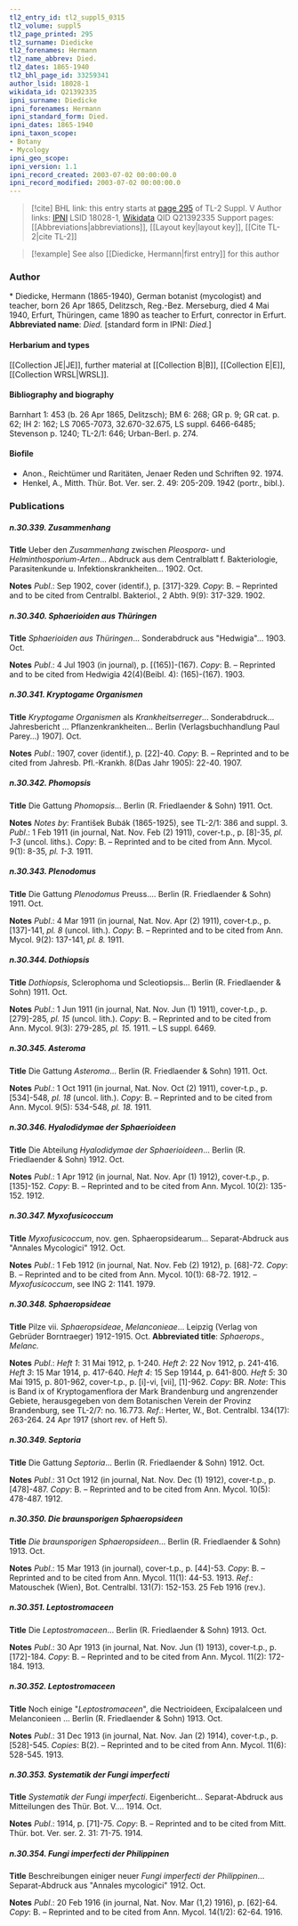 ```yaml
---
tl2_entry_id: tl2_suppl5_0315
tl2_volume: suppl5
tl2_page_printed: 295
tl2_surname: Diedicke
tl2_forenames: Hermann
tl2_name_abbrev: Died.
tl2_dates: 1865-1940
tl2_bhl_page_id: 33259341
author_lsid: 18028-1
wikidata_id: Q21392335
ipni_surname: Diedicke
ipni_forenames: Hermann
ipni_standard_form: Died.
ipni_dates: 1865-1940
ipni_taxon_scope: 
- Botany
- Mycology
ipni_geo_scope: 
ipni_version: 1.1
ipni_record_created: 2003-07-02 00:00:00.0
ipni_record_modified: 2003-07-02 00:00:00.0
---
```


> [!cite] BHL link: this entry starts at [page 295](https://www.biodiversitylibrary.org/page/33259341) of TL-2 Suppl. V
> Author links: [IPNI](https://www.ipni.org/a/18028-1) LSID 18028-1, [Wikidata](https://www.wikidata.org/wiki/Q21392335) QID Q21392335
> Support pages: [[Abbreviations|abbreviations]], [[Layout key|layout key]], [[Cite TL-2|cite TL-2]]

> [!example] See also [[Diedicke, Hermann|first entry]] for this author

### Author

\* Diedicke, Hermann (1865-1940), German botanist (mycologist) and teacher, born 26 Apr 1865, Delitzsch, Reg.-Bez. Merseburg, died 4 Mai 1940, Erfurt, Thüringen, came 1890 as teacher to Erfurt, conrector in Erfurt. 
**Abbreviated name**: *Died.* \[standard form in IPNI: *Died.*\]

#### Herbarium and types

[[Collection JE|JE]], further material at [[Collection B|B]], [[Collection E|E]], [[Collection WRSL|WRSL]].

#### Bibliography and biography

Barnhart 1: 453 (b. 26 Apr 1865, Delitzsch); BM 6: 268; GR p. 9; GR cat. p. 62; IH 2: 162; LS 7065-7073, 32.670-32.675, LS suppl. 6466-6485; Stevenson p. 1240; TL-2/1: 646; Urban-Berl. p. 274.

#### Biofile

- Anon., Reichtümer und Raritäten, Jenaer Reden und Schriften 92. 1974.
- Henkel, A., Mitth. Thür. Bot. Ver. ser. 2. 49: 205-209. 1942 (portr., bibl.).

### Publications

##### n.30.339. Zusammenhang

**Title**
Ueber den *Zusammenhang* zwischen *Pleospora*- und *Helminthosporium-Arten*... Abdruck aus dem Centralblatt f. Bakteriologie, Parasitenkunde u. Infektionskrankheiten... 1902. Oct.

**Notes**
*Publ*.: Sep 1902, cover (identif.), p. \[317\]-329. *Copy*: B. – Reprinted and to be cited from Centralbl. Bakteriol., 2 Abth. 9(9): 317-329. 1902.

##### n.30.340. Sphaerioiden aus Thüringen

**Title**
*Sphaerioiden aus Thüringen*... Sonderabdruck aus "Hedwigia"... 1903. Oct.

**Notes**
*Publ*.: 4 Jul 1903 (in journal), p. \[(165)\]-(167). *Copy*: B. – Reprinted and to be cited from Hedwigia 42(4)(Beibl. 4): (165)-(167). 1903.

##### n.30.341. Kryptogame Organismen

**Title**
*Kryptogame Organismen* als *Krankheitserreger*... Sonderabdruck... Jahresbericht ... Pflanzenkrankheiten... Berlin (Verlagsbuchhandlung Paul Parey...) 1907\]. Oct.

**Notes**
*Publ*.: 1907, cover (identif.), p. \[22\]-40. *Copy*: B. – Reprinted and to be cited from Jahresb. Pfl.-Krankh. 8(Das Jahr 1905): 22-40. 1907.

##### n.30.342. Phomopsis

**Title**
Die Gattung *Phomopsis*... Berlin (R. Friedlaender & Sohn) 1911. Oct.

**Notes**
*Notes by*: František Bubák (1865-1925), see TL-2/1: 386 and suppl. 3.
*Publ*.: 1 Feb 1911 (in journal, Nat. Nov. Feb (2) 1911), cover-t.p., p. \[8\]-35, *pl. 1-3* (uncol. liths.). *Copy*: B. – Reprinted and to be cited from Ann. Mycol. 9(1): 8-35, *pl. 1-3.* 1911.

##### n.30.343. Plenodomus

**Title**
Die Gattung *Plenodomus* Preuss.... Berlin (R. Friedlaender & Sohn) 1911. Oct.

**Notes**
*Publ*.: 4 Mar 1911 (in journal, Nat. Nov. Apr (2) 1911), cover-t.p., p. \[137\]-141, *pl. 8* (uncol. lith.). *Copy*: B. – Reprinted and to be cited from Ann. Mycol. 9(2): 137-141, *pl. 8.* 1911.

##### n.30.344. Dothiopsis

**Title**
*Dothiopsis*, Sclerophoma und Scleotiopsis... Berlin (R. Friedlaender & Sohn) 1911. Oct.

**Notes**
*Publ*.: 1 Jun 1911 (in journal, Nat. Nov. Jun (1) 1911), cover-t.p., p. \[279\]-285, *pl. 15* (uncol. lith.). *Copy*: B. – Reprinted and to be cited from Ann. Mycol. 9(3): 279-285, *pl. 15.* 1911. – LS suppl. 6469.

##### n.30.345. Asteroma

**Title**
Die Gattung *Asteroma*... Berlin (R. Friedlaender & Sohn) 1911. Oct.

**Notes**
*Publ*.: 1 Oct 1911 (in journal, Nat. Nov. Oct (2) 1911), cover-t.p., p. \[534\]-548, *pl. 18* (uncol. lith.). *Copy*: B. – Reprinted and to be cited from Ann. Mycol. 9(5): 534-548, *pl. 18.* 1911.

##### n.30.346. Hyalodidymae der Sphaerioideen

**Title**
Die Abteilung *Hyalodidymae der Sphaerioideen*... Berlin (R. Friedlaender & Sohn) 1912. Oct.

**Notes**
*Publ*.: 1 Apr 1912 (in journal, Nat. Nov. Apr (1) 1912), cover-t.p., p. \[135\]-152. *Copy*: B. – Reprinted and to be cited from Ann. Mycol. 10(2): 135-152. 1912.

##### n.30.347. Myxofusicoccum

**Title**
*Myxofusicoccum*, nov. gen. Sphaeropsidearum... Separat-Abdruck aus "Annales Mycologici" 1912. Oct.

**Notes**
*Publ*.: 1 Feb 1912 (in journal, Nat. Nov. Feb (2) 1912), p. \[68\]-72. *Copy*: B. – Reprinted and to be cited from Ann. Mycol. 10(1): 68-72. 1912. – *Myxofusicoccum*, see ING 2: 1141. 1979.

##### n.30.348. Sphaeropsideae

**Title**
Pilze vii. *Sphaeropsideae*, *Melanconieae*... Leipzig (Verlag von Gebrüder Borntraeger) 1912-1915. Oct.
**Abbreviated title**: *Sphaerops., Melanc.*

**Notes**
*Publ*.: *Heft 1*: 31 Mai 1912, p. 1-240.
*Heft 2*: 22 Nov 1912, p. 241-416.
*Heft 3*: 15 Mar 1914, p. 417-640.
*Heft 4*: 15 Sep 19144, p. 641-800.
*Heft 5*: 30 Mai 1915, p. 801-962, cover-t.p., p. \[i\]-vi, \[vii\], \[1\]-962. *Copy*: BR.
*Note*: This is Band ix of Kryptogamenflora der Mark Brandenburg und angrenzender Gebiete, herausgegeben von dem Botanischen Verein der Provinz Brandenburg, see TL-2/7: no. 16.773.
*Ref*.: Herter, W., Bot. Centralbl. 134(17): 263-264. 24 Apr 1917 (short rev. of Heft 5).

##### n.30.349. Septoria

**Title**
Die Gattung *Septoria*... Berlin (R. Friedlaender & Sohn) 1912. Oct.

**Notes**
*Publ*.: 31 Oct 1912 (in journal, Nat. Nov. Dec (1) 1912), cover-t.p., p. \[478\]-487. *Copy*: B. – Reprinted and to be cited from Ann. Mycol. 10(5): 478-487. 1912.

##### n.30.350. Die braunsporigen Sphaeropsideen

**Title**
*Die braunsporigen Sphaeropsideen*... Berlin (R. Friedlaender & Sohn) 1913. Oct.

**Notes**
*Publ*.: 15 Mar 1913 (in journal), cover-t.p., p. \[44\]-53. *Copy*: B. – Reprinted and to be cited from Ann. Mycol. 11(1): 44-53. 1913.
*Ref*.: Matouschek (Wien), Bot. Centralbl. 131(7): 152-153. 25 Feb 1916 (rev.).

##### n.30.351. Leptostromaceen

**Title**
Die *Leptostromaceen*... Berlin (R. Friedlaender & Sohn) 1913. Oct.

**Notes**
*Publ*.: 30 Apr 1913 (in journal, Nat. Nov. Jun (1) 1913), cover-t.p., p. \[172\]-184. *Copy*: B. – Reprinted and to be cited from Ann. Mycol. 11(2): 172-184. 1913.

##### n.30.352. Leptostromaceen

**Title**
Noch einige "*Leptostromaceen*", die Nectrioideen, Excipalalceen und Melanconieen ... Berlin (R. Friedlaender & Sohn) 1913. Oct.

**Notes**
*Publ*.: 31 Dec 1913 (in journal, Nat. Nov. Jan (2) 1914), cover-t.p., p. \[528\]-545. *Copies*: B(2). – Reprinted and to be cited from Ann. Mycol. 11(6): 528-545. 1913.

##### n.30.353. Systematik der Fungi imperfecti

**Title**
*Systematik der Fungi imperfecti*. Eigenbericht... Separat-Abdruck aus Mitteilungen des Thür. Bot. V.... 1914. Oct.

**Notes**
*Publ*.: 1914, p. \[71\]-75. *Copy*: B. – Reprinted and to be cited from Mitt. Thür. bot. Ver. ser. 2. 31: 71-75. 1914.

##### n.30.354. Fungi imperfecti der Philippinen

**Title**
Beschreibungen einiger neuer *Fungi imperfecti der Philippinen*... Separat-Abdruck aus "Annales mycologici" 1912. Oct.

**Notes**
*Publ*.: 20 Feb 1916 (in journal, Nat. Nov. Mar (1,2) 1916), p. \[62\]-64. *Copy*: B. – Reprinted and to be cited from Ann. Mycol. 14(1/2): 62-64. 1916.

